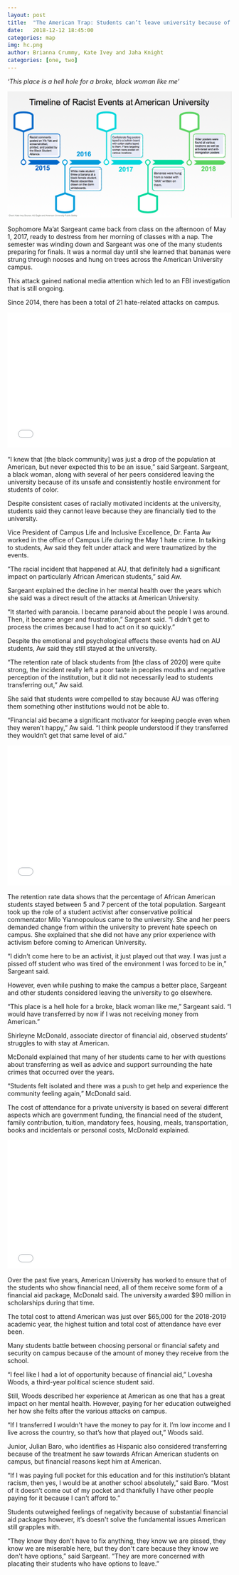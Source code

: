 ```yaml
---
layout: post
title:  "The American Trap: Students can’t leave university because of financial security"
date:   2018-12-12 18:45:00
categories: map
img: hc.png
author: Brianna Crummy, Kate Ivey and Jaha Knight
categories: [one, two]
---
```


*‘This place is a hell hole for a broke, black woman like me’*

![](../images/hc.png)


Sophomore Ma’at Sargeant came back from class on the afternoon of May 1, 2017, ready to destress from her morning of classes with a nap. The semester was winding down and Sargeant was one of the many students preparing for finals. It was a normal day until she learned that bananas were strung through nooses and hung on trees across the American University campus. 

This attack gained national media attention which led to an FBI investigation that is still ongoing. 

Since 2014, there has been a total of 21 hate-related attacks on campus. 


<iframe id="datawrapper-chart-20ISt" src="//datawrapper.dwcdn.net/20ISt/1/" scrolling="no" frameborder="0" style="width: 0; min-width: 100% !important;" height="304"></iframe><script type="text/javascript">if("undefined"==typeof window.datawrapper)window.datawrapper={};window.datawrapper["20ISt"]={},window.datawrapper["20ISt"].embedDeltas={"100":556,"200":388,"300":371,"400":346,"500":346,"700":304,"800":304,"900":304,"1000":304},window.datawrapper["20ISt"].iframe=document.getElementById("datawrapper-chart-20ISt"),window.datawrapper["20ISt"].iframe.style.height=window.datawrapper["20ISt"].embedDeltas[Math.min(1e3,Math.max(100*Math.floor(window.datawrapper["20ISt"].iframe.offsetWidth/100),100))]+"px",window.addEventListener("message",function(a){if("undefined"!=typeof a.data["datawrapper-height"])for(var b in a.data["datawrapper-height"])if("20ISt"==b)window.datawrapper["20ISt"].iframe.style.height=a.data["datawrapper-height"][b]+"px"});</script>

“I knew that [the black community] was just a drop of the population at American, but never expected this to be an issue,” said Sargeant. 
Sargeant, a black woman, along with several of her peers considered leaving the university because of its unsafe and consistently hostile environment for students of color. 

Despite consistent cases of racially motivated incidents at the university, students said they cannot leave because they are financially tied to the university. 

Vice President of Campus Life and Inclusive Excellence, Dr. Fanta Aw worked in the office of Campus Life during the May 1 hate crime. In talking to students, Aw said they felt under attack and were traumatized by the events. 

“The racial incident that happened at AU, that definitely had a significant impact on particularly African American students,” said Aw. 

Sargeant explained the decline in her mental health over the years which she said was a direct result of the attacks at American University. 

“It started with paranoia. I became paranoid about the people I was around. Then, it became anger and frustration,” Sargeant said. “I didn’t get to process the crimes because I had to act on it so quickly.” 

Despite the emotional and psychological effects these events had on AU students, Aw said they still stayed at the university. 

“The retention rate of black students from [the class of 2020] were quite strong, the incident really left a poor taste in peoples mouths and negative perception of the institution, but it did not necessarily lead to students transferring out,” Aw said. 

She said that students were compelled to stay because AU was offering them something other institutions would not be able to.

“Financial aid became a significant motivator for keeping people even when they weren’t happy,” Aw said. “I think people understood if they transferred they wouldn’t get that same level of aid.” 

<iframe id="datawrapper-chart-XpHCg" src="//datawrapper.dwcdn.net/XpHCg/1/" scrolling="no" frameborder="0" style="width: 0; min-width: 100% !important;" height="314"></iframe><script type="text/javascript">if("undefined"==typeof window.datawrapper)window.datawrapper={};window.datawrapper["XpHCg"]={},window.datawrapper["XpHCg"].embedDeltas={"100":491,"200":373,"300":356,"400":331,"500":331,"700":314,"800":314,"900":314,"1000":314},window.datawrapper["XpHCg"].iframe=document.getElementById("datawrapper-chart-XpHCg"),window.datawrapper["XpHCg"].iframe.style.height=window.datawrapper["XpHCg"].embedDeltas[Math.min(1e3,Math.max(100*Math.floor(window.datawrapper["XpHCg"].iframe.offsetWidth/100),100))]+"px",window.addEventListener("message",function(a){if("undefined"!=typeof a.data["datawrapper-height"])for(var b in a.data["datawrapper-height"])if("XpHCg"==b)window.datawrapper["XpHCg"].iframe.style.height=a.data["datawrapper-height"][b]+"px"});</script>


The retention rate data shows that the percentage of African American students stayed between 5 and 7 percent of the total population.
Sargeant took up the role of a student activist after conservative political commentator Milo Yiannopoulous came to the university. She and her peers demanded change from within the university to prevent hate speech on campus. She explained that she did not have any prior experience with activism before coming to American University.

“I didn't come here to be an activist, it just played out that way. I was just a pissed off student who was tired of the environment I was forced to be in,” Sargeant said.  

However, even while pushing to make the campus a better place, Sargeant and other students considered leaving the university to go elsewhere.  

“This place is a hell hole for a broke, black woman like me,” Sargeant said. “I would have transferred by now if I was not receiving money from American.”

Shirleyne McDonald, associate director of financial aid, observed students’ struggles to with stay at American. 

McDonald explained that many of her students came to her with questions about transferring as well as advice and support surrounding the hate crimes that occurred over the years. 

“Students felt isolated and there was a push to get help and experience the community feeling again,” McDonald said. 

The cost of attendance for a private university is based on several different aspects which are government funding, the financial need of the student, family contribution, tuition, mandatory fees, housing, meals, transportation, books and incidentals or personal costs, McDonald explained.

<iframe id="datawrapper-chart-7tiUI" src="//datawrapper.dwcdn.net/7tiUI/1/" scrolling="no" frameborder="0" style="width: 0; min-width: 100% !important;" height="288"></iframe><script type="text/javascript">if("undefined"==typeof window.datawrapper)window.datawrapper={};window.datawrapper["7tiUI"]={},window.datawrapper["7tiUI"].embedDeltas={"100":516,"200":364,"300":347,"400":305,"500":288,"700":288,"800":288,"900":271,"1000":271},window.datawrapper["7tiUI"].iframe=document.getElementById("datawrapper-chart-7tiUI"),window.datawrapper["7tiUI"].iframe.style.height=window.datawrapper["7tiUI"].embedDeltas[Math.min(1e3,Math.max(100*Math.floor(window.datawrapper["7tiUI"].iframe.offsetWidth/100),100))]+"px",window.addEventListener("message",function(a){if("undefined"!=typeof a.data["datawrapper-height"])for(var b in a.data["datawrapper-height"])if("7tiUI"==b)window.datawrapper["7tiUI"].iframe.style.height=a.data["datawrapper-height"][b]+"px"});</script>

Over the past five years, American University has worked to ensure that of the students who show financial need, all of them receive some form of a financial aid package, McDonald said. The university awarded $90 million in scholarships during that time. 

The total cost to attend American was just over $65,000 for the 2018-2019 academic year, the highest tuition and total cost of attendance have ever been.

Many students battle between choosing personal or financial safety and security on campus because of the amount of money they receive from the school.

“I feel like I had a lot of opportunity because of financial aid,” Lovesha Woods, a third-year political science student said.

Still, Woods described her experience at American as one that has a great impact on her mental health. However, paying for her education outweighed her how she felts after the various attacks on campus.

“If I transferred I wouldn't have the money to pay for it. I’m low income and I live across the country, so that’s how that played out,” Woods said. 

Junior, Julian Baro, who identifies as Hispanic also considered transferring because of the treatment he saw towards African American students on campus, but financial reasons kept him at American. 

“If I was paying full pocket for this education and for this institution’s blatant racism, then yes, I would be at another school absolutely,” said Baro. “Most of it doesn’t come out of my pocket and thankfully I have other people paying for it because I can't afford to.”

Students outweighed feelings of negativity because of substantial financial aid packages however, it’s doesn't solve the fundamental issues American still grapples with. 

“They know they don't have to fix anything, they know we are pissed, they know we are miserable here, but they don't care because they know we don't have options,” said Sargeant. “They are more concerned with placating their students who have options to leave.”


